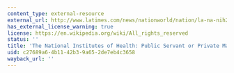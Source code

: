 ```yaml
---
content_type: external-resource
external_url: http://www.latimes.com/news/nationworld/nation/la-na-nih22dec22,0,7519657.story?coll=la-home-headlines
has_external_license_warning: true
license: https://en.wikipedia.org/wiki/All_rights_reserved
status: ''
title: 'The National Institutes of Health: Public Servant or Private Marketer'
uid: c27689a6-4b11-42b3-9a65-2de7eb4c3658
wayback_url: ''
---
```

